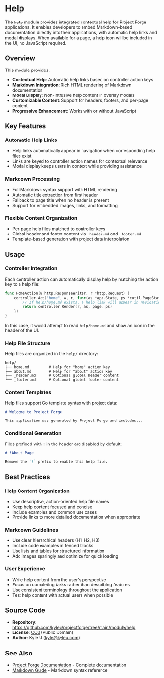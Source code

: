 # Help

The **`help`** module provides integrated contextual help for [Project Forge](https://projectforge.dev) applications. It enables developers to embed Markdown-based documentation directly into their applications, with automatic help links and modal displays. When available for a page, a help icon will be included in the UI, no JavaScript required.

## Overview

This module provides:

- **Contextual Help**: Automatic help links based on controller action keys
- **Markdown Integration**: Rich HTML rendering of Markdown documentation  
- **Modal Display**: Non-intrusive help content in overlay modals
- **Customizable Content**: Support for headers, footers, and per-page content
- **Progressive Enhancement**: Works with or without JavaScript

## Key Features

### Automatic Help Links
- Help links automatically appear in navigation when corresponding help files exist
- Links are keyed to controller action names for contextual relevance
- Modal display keeps users in context while providing assistance

### Markdown Processing
- Full Markdown syntax support with HTML rendering
- Automatic title extraction from first header
- Fallback to page title when no header is present
- Support for embedded images, links, and formatting

### Flexible Content Organization  
- Per-page help files matched to controller keys
- Global header and footer content via `_header.md` and `_footer.md`
- Template-based generation with project data interpolation

## Usage

### Controller Integration

Each controller action can automatically display help by matching the action key to a help file:

```go
func HomeAction(w http.ResponseWriter, r *http.Request) {
    controller.Act("home", w, r, func(as *app.State, ps *cutil.PageState) (string, error) {
        // If help/home.md exists, a help link will appear in navigation
        return controller.Render(r, as, page, ps)
    })
}
```

In this case, it would attempt to read `help/home.md` and show an icon in the header of the UI.

### Help File Structure

Help files are organized in the `help/` directory:

```
help/
├── home.md         # Help for "home" action key
├── about.md        # Help for "about" action key  
├── _header.md      # Optional global header content
└── _footer.md      # Optional global footer content
```

### Content Templates

Help files support Go template syntax with project data:

```markdown
# Welcome to Project Forge

This application was generated by Project Forge and includes...
```

### Conditional Generation

Files prefixed with `!` in the header are disabled by default:

```markdown
# !About Page

Remove the `!` prefix to enable this help file.
```

## Best Practices

### Help Content Organization
- Use descriptive, action-oriented help file names
- Keep help content focused and concise
- Include examples and common use cases
- Provide links to more detailed documentation when appropriate

### Markdown Guidelines  
- Use clear hierarchical headers (H1, H2, H3)
- Include code examples in fenced blocks
- Use lists and tables for structured information
- Add images sparingly and optimize for quick loading

### User Experience
- Write help content from the user's perspective
- Focus on completing tasks rather than describing features
- Use consistent terminology throughout the application
- Test help content with actual users when possible

## Source Code

- **Repository**: https://github.com/kyleu/projectforge/tree/main/module/help
- **License**: [CC0](https://creativecommons.org/publicdomain/zero/1.0) (Public Domain)
- **Author**: Kyle U (kyle@kyleu.com)

## See Also

- [Project Forge Documentation](https://projectforge.dev) - Complete documentation  
- [Markdown Guide](https://www.markdownguide.org) - Markdown syntax reference
